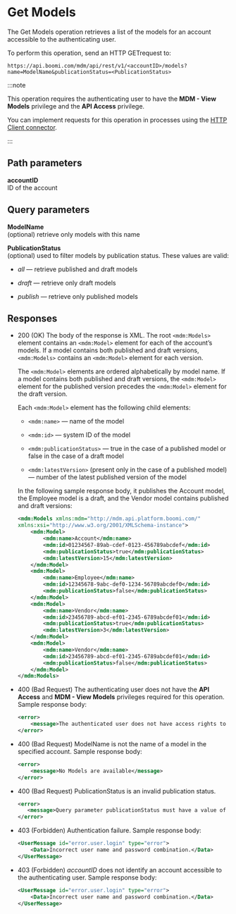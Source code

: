 # Get Models 

<head>
  <meta name="guidename" content="DataHub"/>
  <meta name="context" content="GUID-01860154-b1d2-4466-9b3a-817beed03797"/>
</head>


The Get Models operation retrieves a list of the models for an account accessible to the authenticating user.

To perform this operation, send an HTTP GETrequest to:

`https://api.boomi.com/mdm/api/rest/v1/<accountID>/models?name=ModelName&publicationStatus=<PublicationStatus>`

:::note

This operation requires the authenticating user to have the **MDM - View Models** privilege and the **API Access** privilege.

You can implement requests for this operation in processes using the [HTTP Client connector](/docs/Atomsphere/Integration/Connectors/r-atm-HTTP_Client_connector_d64af80e-febe-4cd2-89ad-e3d0fc53c502.md).

:::

## Path parameters

**accountID**  
ID of the account


## Query parameters
**ModelName**  
(optional) retrieve only models with this name

**PublicationStatus**  
(optional) used to filter models by publication status. These values are valid:

- *all* — retrieve published and draft models
  
- *draft* — retrieve only draft models
  
- *publish* — retrieve only published models



## Responses 

-   200 \(OK\) The body of the response is XML. The root `<mdm:Models>` element contains an `<mdm:Model>` element for each of the account’s models. If a model contains both published and draft versions, `<mdm:Models>` contains an `<mdm:Model>` element for each version.

    The `<mdm:Model>` elements are ordered alphabetically by model name. If a model contains both published and draft versions, the `<mdm:Model>` element for the published version precedes the `<mdm:Model>` element for the draft version.

    Each `<mdm:Model>` element has the following child elements:

    -   `<mdm:name>` — name of the model

    -   `<mdm:id>` — system ID of the model

    -   `<mdm:publicationStatus>` — true in the case of a published model or false in the case of a draft model

    -   `<mdm:latestVersion>` \(present only in the case of a published model\) — number of the latest published version of the model

    In the following sample response body, it publishes the Account model, the Employee model is a draft, and the Vendor model contains published and draft versions:

    ```xml
    <mdm:Models xmlns:mdm="http://mdm.api.platform.boomi.com/" 
    xmlns:xsi="http://www.w3.org/2001/XMLSchema-instance">
        <mdm:Model>
            <mdm:name>Account</mdm:name>
            <mdm:id>01234567-89ab-cdef-0123-456789abcdef</mdm:id>
            <mdm:publicationStatus>true</mdm:publicationStatus>
            <mdm:latestVersion>15</mdm:latestVersion>
        </mdm:Model>
        <mdm:Model>
            <mdm:name>Employee</mdm:name>
            <mdm:id>12345678-9abc-def0-1234-56789abcdef0</mdm:id>
            <mdm:publicationStatus>false</mdm:publicationStatus>
        </mdm:Model>
        <mdm:Model>
            <mdm:name>Vendor</mdm:name>
            <mdm:id>23456789-abcd-ef01-2345-6789abcdef01</mdm:id>
            <mdm:publicationStatus>true</mdm:publicationStatus>
            <mdm:latestVersion>3</mdm:latestVersion>
        </mdm:Model>
        <mdm:Model>
            <mdm:name>Vendor</mdm:name>
            <mdm:id>23456789-abcd-ef01-2345-6789abcdef01</mdm:id>
            <mdm:publicationStatus>false</mdm:publicationStatus>
        </mdm:Model>
    </mdm:Models>
    ```

-   400 (Bad Request) The authenticating user does not have the **API Access** and **MDM - View Models** privileges required for this operation. Sample response body:

    ```xml
    <error>
        <message>The authenticated user does not have access rights to this functionality</message>
    </error>
    ```

-   400 \(Bad Request\) ModelName is not the name of a model in the specified account. Sample response body:

    ```xml
    <error>
        <message>No Models are available</message>
    </error>
    ```

-   400 \(Bad Request\) PublicationStatus is an invalid publication status.

    ```xml
    <error>
       <message>Query parameter publicationStatus must have a value of all, draft, or publish</message>
    </error>
    ```

- 403 (Forbidden) Authentication failure. Sample response body:

    ```xml
    <UserMessage id="error.user.login" type="error">
        <Data>Incorrect user name and password combination.</Data>
    </UserMessage>
    ```

- 403 (Forbidden) *accountID* does not identify an account accessible to the authenticating user. Sample response body:

    ```xml
    <UserMessage id="error.user.login" type="error">
        <Data>Incorrect user name and password combination.</Data>
    </UserMessage>
    ```